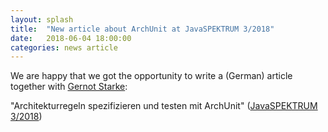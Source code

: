 ```yaml
---
layout: splash
title:  "New article about ArchUnit at JavaSPEKTRUM 3/2018"
date:   2018-06-04 18:00:00
categories: news article
---
```


We are happy that we got the opportunity to write a (German) article together with 
[Gernot Starke](http://gernotstarke.de/):

"Architekturregeln spezifizieren und testen mit ArchUnit" 
([JavaSPEKTRUM 3/2018](https://www.sigs-datacom.de/digital/javaspektrum/))